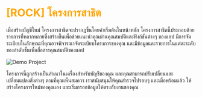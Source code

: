 # <span style="color: orange">[ROCK] โครงการสาธิต</span>

เมื่อสร้างบัญชีใหม่ โครงการสาธิตจะปรากฏขึ้นโดยค่าเริ่มต้นในหน้าหลัก โครงการสาธิตนี้ประกอบด้วยรายการที่หลากหลายซึ่งสร้างขึ้นเพื่อช่วยแนะนำคุณผ่านคุณสมบัติและฟังก์ชันต่างๆ ของแอป มีการจัดระเบียบในลักษณะที่คุณอาจพิจารณาจัดระเบียบโครงการของคุณ และมีข้อมูลและรายการในแต่ละระดับของลำดับชั้นเพื่อสื่อสารคุณสมบัติของแอป

![Demo Project](https://support.reekon.tools/hc/article_attachments/30632604519572)

โครงการนี้ถูกสร้างเป็นสำเนาในเครื่องสำหรับบัญชีของคุณ และคุณสามารถปรับเปลี่ยนและเปลี่ยนแปลงสิ่งต่างๆ ตามที่คุณเห็นสมควร เราสนับสนุนให้คุณสำรวจไปรอบๆ และเมื่อพร้อมแล้ว ให้สร้างโครงการใหม่ของคุณเอง และเริ่มกรอกข้อมูลให้ตรงกับงานของคุณ
